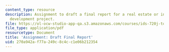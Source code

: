 ```yaml
---
content_type: resource
description: Assignment to draft a final report for a real estate or infrastructure
  development project.
file: https://ol-ocw-studio-app-qa.s3.amazonaws.com/courses/ids-720j-tools-for-analysis-design-for-real-estate-and-infrastructure-development-spring-2010/270a942af77a249c8c4cc1e06b212354_MITESD_712S10_proj05.pdf
file_type: application/pdf
resourcetype: Document
title: 'Assignment: Draft Final Report'
uid: 270a942a-f77a-249c-8c4c-c1e06b212354
---
```

